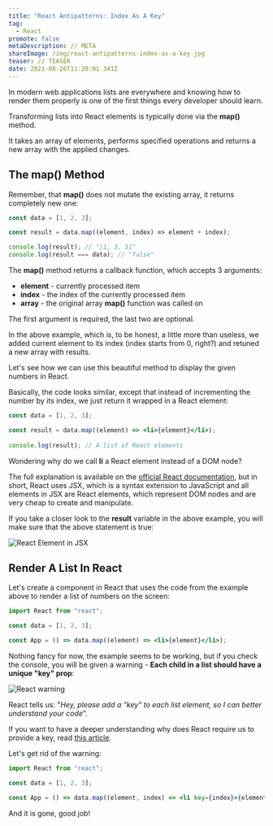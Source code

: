 ```yaml
---
title: "React Antipatterns: Index As A Key"
tag:
  - React
promote: false
metaDescription: // META
shareImage: /img/react-antipatterns-index-as-a-key.jpg
teaser: // TEASER
date: 2021-08-26T11:20:01.341Z
---
```

In modern web applications lists are everywhere and knowing how to render them properly is one of the first things every developer should learn.

Transforming lists into React elements is typically done via the **map()** method.

It takes an array of elements, performs specified operations and returns a new array with the applied changes.

## The map() Method

Remember, that **map()** does not mutate the existing array, it returns completely new one:

```javascript
const data = [1, 2, 3];

const result = data.map((element, index) => element + index);

console.log(result); // "[1, 3, 5]"
console.log(result === data); // "false"
```

The **map()** method returns a callback function, which accepts 3 arguments:

* **element** - currently processed item
* **index** - the index of the currently processed item
* **array** - the original array **map()** function was called on

The first argument is required, the last two are optional.

In the above example, which is, to be honest, a little more than useless, we added current element to its index (index starts from 0, right?) and retuned a new array with results.

Let's see how we can use this beautiful method to display the given numbers in React.

Basically, the code looks similar, except that instead of incrementing the number by its index, we just return it wrapped in a React element:

```jsx
const data = [1, 2, 3];

const result = data.map((element) => <li>{element}</li>);
                        
console.log(result); // A list of React elements
```

Wondering why do we call **li** a React element instead of a DOM node?

The full explanation is available on the [official React documentation](https://reactjs.org/docs/rendering-elements.html), but in short, React uses JSX, which is a syntax extension to JavaScript and all elements in JSX are React elements, which represent DOM nodes and are very cheap to create and manipulate.

If you take a closer look to the **result** variable in the above example, you will make sure that the above statement is true:

![React Element in JSX](/img/screenshot-2021-08-22-at-22.59.49.png "React Element in JSX")

## Render A List In React

Let's create a component in React that uses the code from the example above to render a list of numbers on the screen:

```jsx
import React from "react";

const data = [1, 2, 3];

const App = () => data.map((element) => <li>{element}</li>);
```

Nothing fancy for now, the example seems to be working, but if you check the console, you will be given a warning - **Each child in a list should have a unique "key" prop**:

![React warning](/img/screenshot-2021-08-22-at-23.05.11.png "React warning")

React tells us: "*Hey, please add a "key" to each list element, so I can better understand your code*".

If you want to have a deeper understanding why does React require us to provide a key, read [this article](/2020-06-21-what-is-key-in-react-and-why-do-we-need-it/).

Let's get rid of the warning:

```jsx
import React from "react";

const data = [1, 2, 3];

const App = () => data.map((element, index) => <li key={index}>{element}</li>);
```

And it is gone, good job!